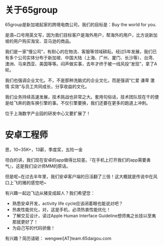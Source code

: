 # 关于65group

65group是新加坡起家的跨境电商公司，我们的目标是：Buy the world for you.

是滴~口号用英文写，因为我们目标客户是海外用户，帮海外的用户，比方说新加坡的用户购买淘宝、亚马逊的商品。

我们是一家“慢公司”，有耐心的在物流、客服等领域耕耘。经过5年发展，我们已有多个公司实体分布于新加坡、中国大陆（上海、广州、厦门、长沙等）、台湾、澳洲、马来西亚、美国等等。闷声做实事，去年才终于被一线风投“发现”，拿了A轮。

我们也强调企业文化。不，不是那种洗脑式的企业文化，而是强调“仁爱 谦卑 激情 实效”与员工共同成长，分享收益的文化。

我们业务持续高速发展，技术挑战也非常之大。套用句俗话，技术团队现在干的便是给飞奔的跑车换引擎的事。不仅引擎要换，我们还要在更多的跑道上冲刺。

位于上海数字产业园的研发中心又要扩展了！

# 安卓工程师

恩，10~35K+，13薪，季度奖，五险一金

坦白的讲，我们现在安卓的app做得比较差。『在手机上打开我们的app需要勇气』，这是我们设计师MM的原话。

但是呢~在过去半年里，我们安卓客户端的日活翻了三倍！这大概就是传说中在风口上飞的猪的感觉吧~

有兴趣一起边飞边从猪变成超人？我们希望您：

* 熟悉安卓开发，activity life cycle应该闭着眼也能说对吧？
* 热衷性能优化，对，这是手机，必须热衷性能优化！
* 了解交互设计，读过Apple Human Interface Guideline想师夷之长技以至夷那就更好了！
* 为自己写的代码骄傲！

有兴趣？简历请砸： wengwei[AT]team.65daigou.com
